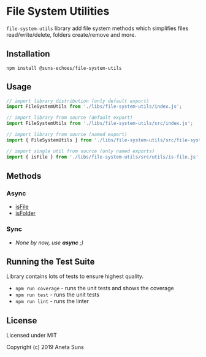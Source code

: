File System Utilities
=====================

`file-system-utils` library add file system methods which simplifies files read/write/delete, folders create/remove and more.


Installation
------------

`npm install @suns-echoes/file-system-utils`


Usage
-----

```js
// import library distribution (only default export)
import FileSystemUtils from './libs/file-system-utils/index.js';
```

```js
// import library from source (default export)
import FileSystemUtils from './libs/file-system-utils/src/index.js';
```

```js
// import library from source (named export)
import { FileSystemUtils } from './libs/file-system-utils/src/file-system-utils.js';
```

```js
// import single util from source (only named exports)
import { isFile } from './libs/file-system-utils/src/utils/is-file.js';
```


Methods
-------

### Async
* [isFile](./docs/utils/is-file.md)
* [isFolder](./docs/utils/is-folder.md)

### Sync
* *None by now, use **async** ;)*


Running the Test Suite
----------------------

Library contains lots of tests to ensure highest quality.

* `npm run coverage` - runs the unit tests and shows the coverage
* `npm run test` - runs the unit tests
* `npm run lint` - runs the linter


License
-------

Licensed under MIT

Copyright (c) 2019 Aneta Suns
